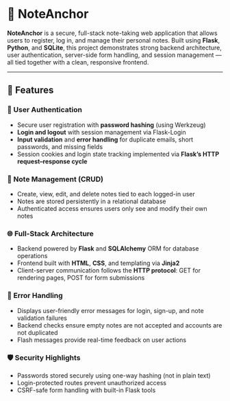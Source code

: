 # 📝 NoteAnchor

**NoteAnchor** is a secure, full-stack note-taking web application that allows users to register, log in, and manage their personal notes. Built using **Flask**, **Python**, and **SQLite**, this project demonstrates strong backend architecture, user authentication, server-side form handling, and session management — all tied together with a clean, responsive frontend.

---

## 🚀 Features

### 🔐 User Authentication
- Secure user registration with **password hashing** (using Werkzeug)
- **Login and logout** with session management via Flask-Login
- **Input validation** and **error handling** for duplicate emails, short passwords, and missing fields
- Session cookies and login state tracking implemented via **Flask’s HTTP request–response cycle**

### 📓 Note Management (CRUD)
- Create, view, edit, and delete notes tied to each logged-in user
- Notes are stored persistently in a relational database
- Authenticated access ensures users only see and modify their own notes

### 🌐 Full-Stack Architecture
- Backend powered by **Flask** and **SQLAlchemy** ORM for database operations
- Frontend built with **HTML**, **CSS**, and templating via **Jinja2**
- Client-server communication follows the **HTTP protocol**: GET for rendering pages, POST for form submissions

### 🧠 Error Handling
- Displays user-friendly error messages for login, sign-up, and note validation failures
- Backend checks ensure empty notes are not accepted and accounts are not duplicated
- Flash messages provide real-time feedback on user actions

### 🛡️ Security Highlights
- Passwords stored securely using one-way hashing (not in plain text)
- Login-protected routes prevent unauthorized access
- CSRF-safe form handling with built-in Flask tools

